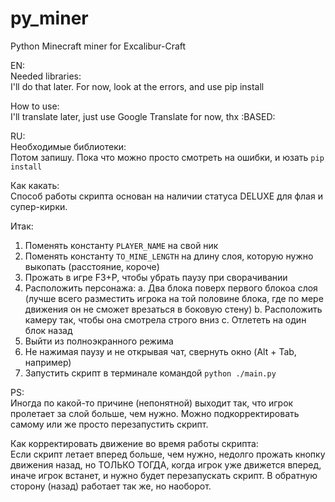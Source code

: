 # py_miner
Python Minecraft miner for Excalibur-Craft


EN:  
Needed libraries:  
I'll do that later. For now, look at the errors, and use pip install

How to use:  
I'll translate later, just use Google Translate for now, thx :BASED:

RU:  
Необходимые библиотеки:  
Потом запишу. Пока что можно просто смотреть на ошибки, и юзать `pip install`

Как какать:  
Способ работы скрипта основан на наличии статуса DELUXE для флая и супер-кирки.

Итак:  
1. Поменять константу `PLAYER_NAME` на свой ник
2. Поменять константу `TO_MINE_LENGTH` на длину слоя, которую нужно выкопать (расстояние, короче)
3. Прожать в игре F3+P, чтобы убрать паузу при сворачивании
4. Расположить персонажа:
    a. Два блока поверх первого блокоа слоя (лучше всего разместить игрока на той половине блока, где по мере движения он не сможет врезаться в боковую стену)
    b. Расположить камеру так, чтобы она смотрела строго вниз
    с. Отлететь на один блок назад
5. Выйти из полноэкранного режима
6. Не нажимая паузу и не открывая чат, свернуть окно (Alt + Tab, например)
7. Запустить скрипт в терминале командой `python ./main.py`

PS:  
Иногда по какой-то причине (непонятной) выходит так, что игрок пролетает за слой больше, чем нужно. Можно подкорректировать самому или же просто перезапустить скрипт.

Как корректировать движение во время работы скрипта:  
Если скрипт летает вперед больше, чем нужно, недолго прожать кнопку движения назад, но ТОЛЬКО ТОГДА, когда игрок уже движется вперед, иначе игрок встанет, и нужно будет перезапускать скрипт. В обратную сторону (назад) работает так же, но наоборот.